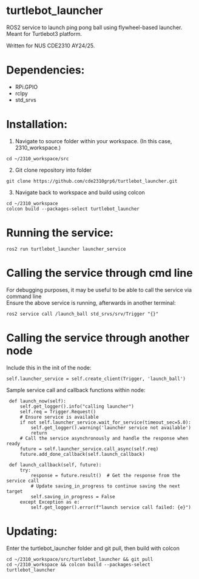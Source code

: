 # turtlebot_launcher
ROS2 service to launch ping pong ball using flywheel-based launcher. Meant for Turtlebot3 platform.

Written for NUS CDE2310 AY24/25. 

# Dependencies: 
* RPi.GPIO
* rclpy
* std_srvs

# Installation:
1. Navigate to source folder within your workspace. (In this case, 2310_workspace.)

```
cd ~/2310_workspace/src
```

2. Git clone repository into folder

```
git clone https://github.com/cde2310grp6/turtlebot_launcher.git
```

3. Navigate back to workspace and build using colcon

```
cd ~/2310_workspace
colcon build --packages-select turtlebot_launcher
```

# Running the service:

```
ros2 run turtlebot_launcher launcher_service 
```

# Calling the service through cmd line
For debugging purposes, it may be useful to be able to call the service via command line  
Ensure the above service is running, afterwards in another terminal: 
```
ros2 service call /launch_ball std_srvs/srv/Trigger "{}"
```

# Calling the service through another node
Include this in the init of the node:
```
self.launcher_service = self.create_client(Trigger, 'launch_ball')
```
Sample service call and callback functions within node:
```
 def launch_now(self):
     self.get_logger().info("calling launcher")
     self.req = Trigger.Request()
     # Ensure service is available
     if not self.launcher_service.wait_for_service(timeout_sec=5.0):
         self.get_logger().warning('launcher service not available')
         return
     # Call the service asynchronously and handle the response when ready
     future = self.launcher_service.call_async(self.req)
     future.add_done_callback(self.launch_callback)

 def launch_callback(self, future):
     try:
         response = future.result()  # Get the response from the service call
         # Update saving_in_progress to continue saving the next target
         self.saving_in_progress = False
     except Exception as e:
         self.get_logger().error(f"launch service call failed: {e}")
```

# Updating:

Enter the turtlebot_launcher folder and git pull, then build with colcon

```
cd ~/2310_workspace/src/turtlebot_launcher && git pull
cd ~/2310_workspace && colcon build --packages-select turtlebot_launcher
```

